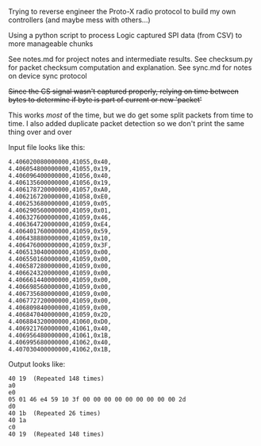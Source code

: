 Trying to reverse engineer the Proto-X radio protocol to build my own controllers (and maybe mess with others...)

Using a python script to process Logic captured SPI data (from CSV) to more manageable chunks

See notes.md for project notes and intermediate results.
See checksum.py for packet checksum computation and explanation.
See sync.md for notes on device sync protocol

~~Since the CS signal wasn't captured properly, relying on time between bytes to determine if byte is part of current or new 'packet'~~

This works *most* of the time, but we do get some split packets from time to time.
I also added duplicate packet detection so we don't print the same thing over and over

Input file looks like this:
```
4.406020080000000,41055,0x40,
4.406054800000000,41055,0x19,
4.406096400000000,41056,0x40,
4.406135600000000,41056,0x19,
4.406178720000000,41057,0xA0,
4.406216720000000,41058,0xE0,
4.406253680000000,41059,0x05,
4.406290560000000,41059,0x01,
4.406327600000000,41059,0x46,
4.406364720000000,41059,0xE4,
4.406401760000000,41059,0x59,
4.406438880000000,41059,0x10,
4.406476000000000,41059,0x3F,
4.406513040000000,41059,0x00,
4.406550160000000,41059,0x00,
4.406587280000000,41059,0x00,
4.406624320000000,41059,0x00,
4.406661440000000,41059,0x00,
4.406698560000000,41059,0x00,
4.406735680000000,41059,0x00,
4.406772720000000,41059,0x00,
4.406809840000000,41059,0x00,
4.406847040000000,41059,0x2D,
4.406884320000000,41060,0xD0,
4.406921760000000,41061,0x40,
4.406956480000000,41061,0x1B,
4.406995680000000,41062,0x40,
4.407030400000000,41062,0x1B,
```

Output looks like:
```
40 19  (Repeated 148 times)
a0 
e0 
05 01 46 e4 59 10 3f 00 00 00 00 00 00 00 00 00 2d 
d0 
40 1b  (Repeated 26 times)
40 1a 
c0 
40 19  (Repeated 148 times)
```
